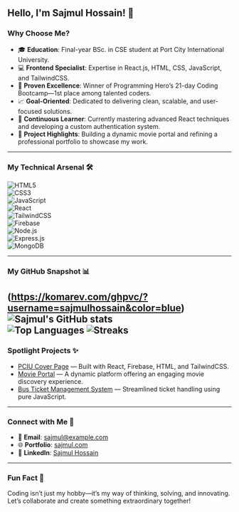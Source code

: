 ## Hello, I'm Sajmul Hossain! 🚀

### Why Choose Me?

- 🎓 **Education**: Final-year BSc. in CSE student at Port City International University.
- 💻 **Frontend Specialist**: Expertise in React.js, HTML, CSS, JavaScript, and TailwindCSS.
- 🌟 **Proven Excellence**: Winner of Programming Hero’s 21-day Coding Bootcamp—1st place among talented coders.
- 📈 **Goal-Oriented**: Dedicated to delivering clean, scalable, and user-focused solutions.
- 🧠 **Continuous Learner**: Currently mastering advanced React techniques and developing a custom authentication system.
- 🎯 **Project Highlights**: Building a dynamic movie portal and refining a professional portfolio to showcase my work.

---

### My Technical Arsenal 🛠️

![HTML5](https://img.shields.io/badge/-HTML5-E34F26?style=flat-square&logo=html5&logoColor=white)  
![CSS3](https://img.shields.io/badge/-CSS3-1572B6?style=flat-square&logo=css3&logoColor=white)  
![JavaScript](https://img.shields.io/badge/-JavaScript-F7DF1E?style=flat-square&logo=javascript&logoColor=black)  
![React](https://img.shields.io/badge/-React-61DAFB?style=flat-square&logo=react&logoColor=black)  
![TailwindCSS](https://img.shields.io/badge/-TailwindCSS-38B2AC?style=flat-square&logo=tailwind-css&logoColor=white)  
![Firebase](https://img.shields.io/badge/-Firebase-FFCA28?style=flat-square&logo=firebase&logoColor=black)  
![Node.js](https://img.shields.io/badge/-Node.js-339933?style=flat-square&logo=node.js&logoColor=white)  
![Express.js](https://img.shields.io/badge/-Express.js-000000?style=flat-square&logo=express&logoColor=white)  
![MongoDB](https://img.shields.io/badge/-MongoDB-47A248?style=flat-square&logo=mongodb&logoColor=white)

---

### My GitHub Snapshot 📊

(https://komarev.com/ghpvc/?username=sajmulhossain&color=blue)
![Sajmul's GitHub stats](https://github-readme-stats.vercel.app/api?username=sajmulhossain&show_icons=true&theme=radical)  
![Top Languages](https://github-readme-stats.vercel.app/api/top-langs/?username=sajmulhossain&layout=compact&theme=radical)
![Streaks](https://github-readme-streak-stats.herokuapp.com/?user=sajmulhossain&)
---

### Spotlight Projects ✨

- [PCIU Cover Page](https://github.com/sajmul/PCIU-Cover-Page) — Built with React, Firebase, HTML, and TailwindCSS.
- [Movie Portal](https://github.com/sajmul/movie-portal) — A dynamic platform offering an engaging movie discovery experience.
- [Bus Ticket Management System](https://github.com/sajmul/bus-ticket-management) — Streamlined ticket handling using pure JavaScript.

---

### Connect with Me 🤝

- 📧 **Email**: [sajmul@example.com](mailto:sajmul@example.com)
- 🌐 **Portfolio**: [sajmul.com](https://sajmul.com)
- 💼 **LinkedIn**: [Sajmul Hossain](https://linkedin.com/in/sajmul-hossain)

---

### Fun Fact 🌟

Coding isn’t just my hobby—it’s my way of thinking, solving, and innovating. Let’s collaborate and create something extraordinary together!
